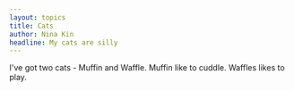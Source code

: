 ```yaml
---
layout: topics
title: Cats
author: Nina Kin
headline: My cats are silly
---
```


I've got two cats - Muffin and Waffle.  Muffin like to cuddle.  Waffles likes to play.
